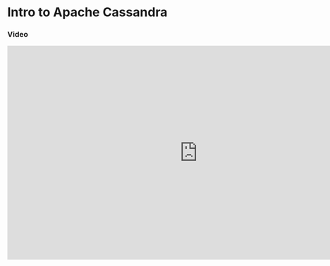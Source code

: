 # Intro to Apache Cassandra

### Video 

<iframe width="862" height="485" src="https://www.youtube.com/embed/6CL3l4O59tg" title="YouTube video player" frameborder="0" allow="accelerometer; autoplay; clipboard-write; encrypted-media; gyroscope; picture-in-picture" allowfullscreen></iframe>